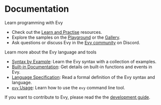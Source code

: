 # Documentation

Learn programming with Evy

- Check out the [Learn and Practise] resources.
- Explore the samples on the [Playground] or the [Gallery].
- Ask questions or discuss Evy in the [Evy community] on Discord.

Learn more about the Evy language and tools

- [Syntax by Example](syntax_by_example.md): Learn the Evy syntax with a collection of examples.
- [Built-in Documentation](builtins.md): Get details on built-in functions and events in Evy.
- [Language Specification](spec.md): Read a formal definition of the Evy syntax and language.
- [`evy` Usage](usage.md): Learn how to use the `evy` command line tool.

If you want to contribute to Evy, please read the the
[development guide](development/README.md).

[Learn and Practise]: https://github.com/evylang/evy/wiki
[Playground]: https://play.evy.dev
[Gallery]: https://github.com/evylang/evy/wiki/gallery
[Evy community]: https://discord.evy.dev
